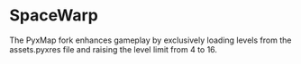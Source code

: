 # SpaceWarp

The PyxMap fork enhances gameplay by exclusively loading levels from the assets.pyxres file and raising the level limit from 4 to 16.
